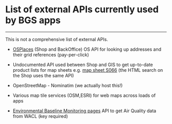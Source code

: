 # List of external APIs currently used by BGS apps

---

This is not a comprehensive list of external APIs.

*  [OSPlaces](https://developer.ordnancesurvey.co.uk/os-places-api) (Shop and BackOffice) OS API for looking up addresses and their grid references (pay-per-click)

*  Undocumented API used between Shop and GIS to get up-to-date product lists for map sheets e.g. [map sheet S066](https://shop.bgs.ac.uk/Shop/search/mapSheet/S066.json) (the HTML search on the Shop uses the same API)

*  OpenStreetMap - Nominatim (we actually host this!)

*  Various map tile services (OSM,ESRI) for web maps across loads of apps

*  [Environmental Baseline Monitoring pages](https://www.bgs.ac.uk/research/groundwater/shaleGas/monitoring/vopDataSummary.html) API to get Air Quality data from WACL (key required)